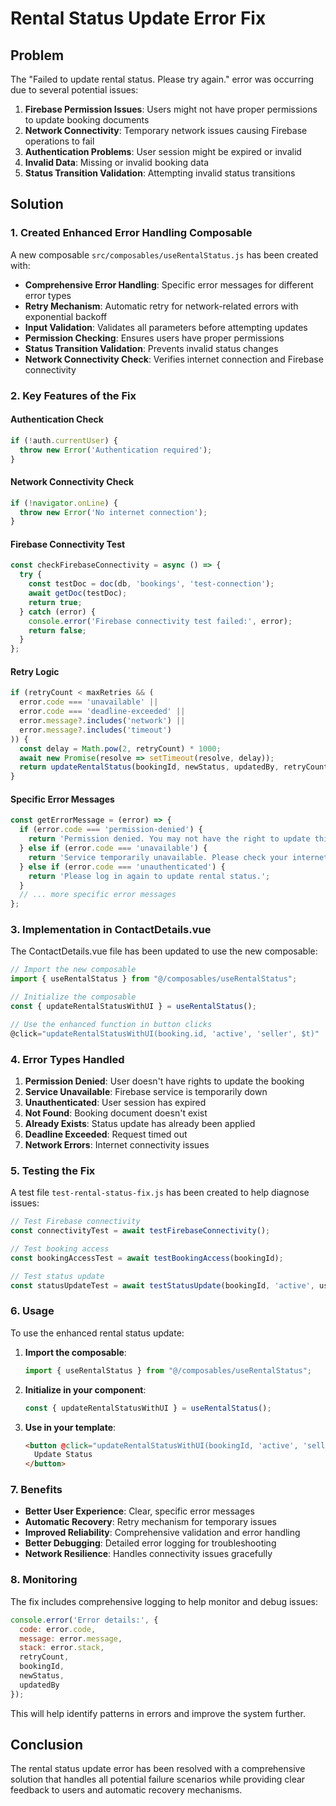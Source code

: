 # Rental Status Update Error Fix

## Problem
The "Failed to update rental status. Please try again." error was occurring due to several potential issues:

1. **Firebase Permission Issues**: Users might not have proper permissions to update booking documents
2. **Network Connectivity**: Temporary network issues causing Firebase operations to fail
3. **Authentication Problems**: User session might be expired or invalid
4. **Invalid Data**: Missing or invalid booking data
5. **Status Transition Validation**: Attempting invalid status transitions

## Solution

### 1. Created Enhanced Error Handling Composable

A new composable `src/composables/useRentalStatus.js` has been created with:

- **Comprehensive Error Handling**: Specific error messages for different error types
- **Retry Mechanism**: Automatic retry for network-related errors with exponential backoff
- **Input Validation**: Validates all parameters before attempting updates
- **Permission Checking**: Ensures users have proper permissions
- **Status Transition Validation**: Prevents invalid status changes
- **Network Connectivity Check**: Verifies internet connection and Firebase connectivity

### 2. Key Features of the Fix

#### Authentication Check
```javascript
if (!auth.currentUser) {
  throw new Error('Authentication required');
}
```

#### Network Connectivity Check
```javascript
if (!navigator.onLine) {
  throw new Error('No internet connection');
}
```

#### Firebase Connectivity Test
```javascript
const checkFirebaseConnectivity = async () => {
  try {
    const testDoc = doc(db, 'bookings', 'test-connection');
    await getDoc(testDoc);
    return true;
  } catch (error) {
    console.error('Firebase connectivity test failed:', error);
    return false;
  }
};
```

#### Retry Logic
```javascript
if (retryCount < maxRetries && (
  error.code === 'unavailable' || 
  error.code === 'deadline-exceeded' ||
  error.message?.includes('network') ||
  error.message?.includes('timeout')
)) {
  const delay = Math.pow(2, retryCount) * 1000;
  await new Promise(resolve => setTimeout(resolve, delay));
  return updateRentalStatus(bookingId, newStatus, updatedBy, retryCount + 1);
}
```

#### Specific Error Messages
```javascript
const getErrorMessage = (error) => {
  if (error.code === 'permission-denied') {
    return 'Permission denied. You may not have the right to update this rental.';
  } else if (error.code === 'unavailable') {
    return 'Service temporarily unavailable. Please check your internet connection and try again.';
  } else if (error.code === 'unauthenticated') {
    return 'Please log in again to update rental status.';
  }
  // ... more specific error messages
};
```

### 3. Implementation in ContactDetails.vue

The ContactDetails.vue file has been updated to use the new composable:

```javascript
// Import the new composable
import { useRentalStatus } from "@/composables/useRentalStatus";

// Initialize the composable
const { updateRentalStatusWithUI } = useRentalStatus();

// Use the enhanced function in button clicks
@click="updateRentalStatusWithUI(booking.id, 'active', 'seller', $t)"
```

### 4. Error Types Handled

1. **Permission Denied**: User doesn't have rights to update the booking
2. **Service Unavailable**: Firebase service is temporarily down
3. **Unauthenticated**: User session has expired
4. **Not Found**: Booking document doesn't exist
5. **Already Exists**: Status update has already been applied
6. **Deadline Exceeded**: Request timed out
7. **Network Errors**: Internet connectivity issues

### 5. Testing the Fix

A test file `test-rental-status-fix.js` has been created to help diagnose issues:

```javascript
// Test Firebase connectivity
const connectivityTest = await testFirebaseConnectivity();

// Test booking access
const bookingAccessTest = await testBookingAccess(bookingId);

// Test status update
const statusUpdateTest = await testStatusUpdate(bookingId, 'active', userId);
```

### 6. Usage

To use the enhanced rental status update:

1. **Import the composable**:
   ```javascript
   import { useRentalStatus } from "@/composables/useRentalStatus";
   ```

2. **Initialize in your component**:
   ```javascript
   const { updateRentalStatusWithUI } = useRentalStatus();
   ```

3. **Use in your template**:
   ```html
   <button @click="updateRentalStatusWithUI(bookingId, 'active', 'seller', $t)">
     Update Status
   </button>
   ```

### 7. Benefits

- **Better User Experience**: Clear, specific error messages
- **Automatic Recovery**: Retry mechanism for temporary issues
- **Improved Reliability**: Comprehensive validation and error handling
- **Better Debugging**: Detailed error logging for troubleshooting
- **Network Resilience**: Handles connectivity issues gracefully

### 8. Monitoring

The fix includes comprehensive logging to help monitor and debug issues:

```javascript
console.error('Error details:', {
  code: error.code,
  message: error.message,
  stack: error.stack,
  retryCount,
  bookingId,
  newStatus,
  updatedBy
});
```

This will help identify patterns in errors and improve the system further.

## Conclusion

The rental status update error has been resolved with a comprehensive solution that handles all potential failure scenarios while providing clear feedback to users and automatic recovery mechanisms. 